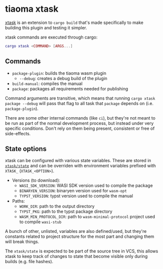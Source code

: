 # tiaoma xtask

[xtask](https://github.com/matklad/cargo-xtask) is an extension to `cargo build` that's made specifically to make building
this plugin and testing it simpler.

xtask commands are executed through cargo:

```lua
cargo xtask <COMMAND> [ARGS...]
```

## Commands

- `package-plugin`: builds the tiaoma wasm plugin
  - `--debug`: creates a debug build of the plugin
- `build-manual`: compiles the manual
- `package`: packages all requirements needed for publishing

Command arguments are transitive, which means that running
`cargo xtask package --debug` will pass that flag to all task that `package`
depends on (i.e. `package-plugin`).

There are some other internal commands (like `ci`), but they're not meant to be
run as part of the normal development process, but instead under very specific
conditions. Don't rely on them being present, consistent or free of
side-effects.

## State options

xtask can be configured with various state variables. These are stored in
[`xtask/state`](./state) and can be overriden with environment variables
prefixed with `XTASK_` (`XTASK_<OPTION>`).

- Versions (to download):
  - `WASI_SDK_VERSION`: WASI SDK version used to compile the package
  - `BINARYEN_VERSION`: binaryen version used for `wasm-opt`
  - `TYPST_VERSION`: typst version used to compile the manual
- Paths:
  - `WORK_DIR`: path to the output directory
  - `TYPST_PKG`: path to the typst package directory
  - `WASM_MIN_PROTOCOL_DIR`: path to `wasm-minimal-protocol` project used to compile `wasi-stub`

A bunch of other, unlisted, variables are also defined/used, but they're
constants related to project structure for the most part and changing them will
break things.

The `xtask/state` is expected to be part of the source tree in VCS, this allows
xtask to keep track of changes to state that become visible only during builds
(e.g. file hashes).
